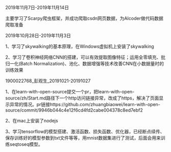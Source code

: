 2019年11月7日-2019年11月14日

主要学习了Scarpy爬虫框架，并成功爬取csdn网页数据，为AIcoder做代码数据爬取准备




2019年10月28日-2019年11月3日

1、学习了skywalking的基本原理，在Windows虚拟机上安装了skywalking

2、学习了卷积神经网络CNN的搭建，可以有效提取图像特征；运用全零填充、批归一化(Batch Normalization)、池化、数据增强等技术改善CNN在小数据量时的训练效果




1900022768_彭观生_20191021-20191027

1、在learn-with-open-source提交一个pr，把learn-with-open-source/zh/Start.md路径下一个http访问链接异常，改成了https，解决了页面显示异常的情况。pr链接https://github.com/zhuangbiaowei/learn-with-open-source/commit/9946b044c4e12f6cd4fd2cabe004378c8ed7ebf2

2、在mac上安装了nodejs

3、学习tensorflow的模型搭建、激活函数、损失函数、优化器，已经断点续传、保存训练好的模型参数到txt文件等等，用mnist数据集进行了测试，后面会用来训练seqtoseq模型。